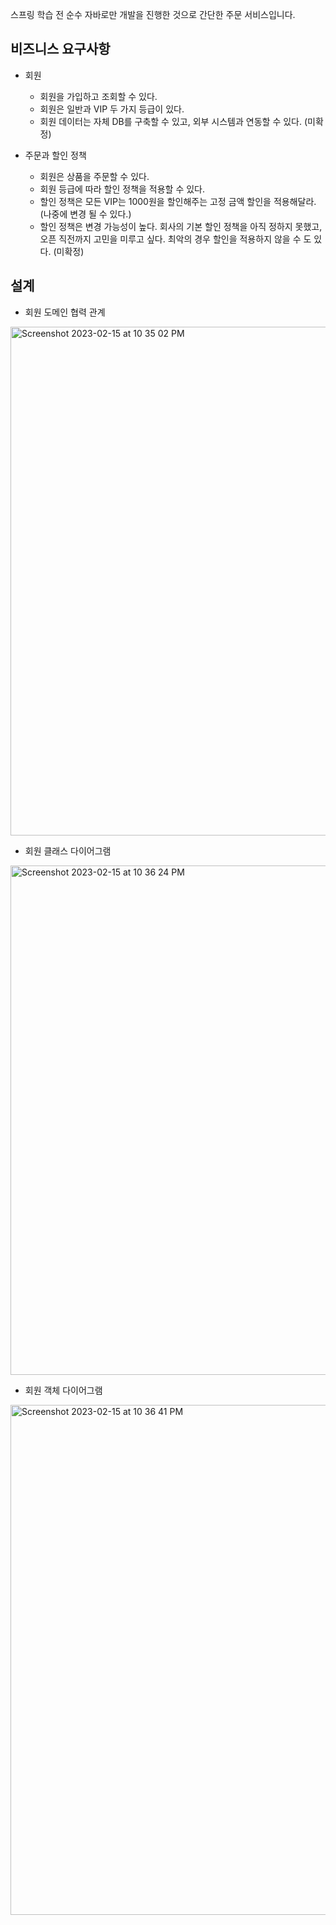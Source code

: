 스프링 학습 전 순수 자바로만 개발을 진행한 것으로 간단한 주문 서비스입니다.

## 비즈니스 요구사항
+ 회원
  + 회원을 가입하고 조회할 수 있다.
  + 회원은 일반과 VIP 두 가지 등급이 있다.
  + 회원 데이터는 자체 DB를 구축할 수 있고, 외부 시스템과 연동할 수 있다. (미확정)
  
+ 주문과 할인 정책
  + 회원은 상품을 주문할 수 있다.
  + 회원 등급에 따라 할인 정책을 적용할 수 있다.
  + 할인 정책은 모든 VIP는 1000원을 할인해주는 고정 금액 할인을 적용해달라. (나중에 변경 될 수 있다.)
  + 할인 정책은 변경 가능성이 높다. 회사의 기본 할인 정책을 아직 정하지 못했고, 오픈 직전까지 고민을 미루고 싶다. 
  최악의 경우 할인을 적용하지 않을 수 도 있다. (미확정)

## 설계

+ 회원 도메인 협력 관계
<img width="814" alt="Screenshot 2023-02-15 at 10 35 02 PM" src="https://user-images.githubusercontent.com/49016275/219041875-3ec25bfe-e61b-4af0-a006-8ba37d4a17d0.png">
  
+ 회원 클래스 다이어그램
<img width="815" alt="Screenshot 2023-02-15 at 10 36 24 PM" src="https://user-images.githubusercontent.com/49016275/219042200-8016dfb6-d1b2-4d9b-a809-6982d22c45db.png">

+ 회원 객체 다이어그램
<img width="816" alt="Screenshot 2023-02-15 at 10 36 41 PM" src="https://user-images.githubusercontent.com/49016275/219042261-d0849fb9-55c4-437c-9fdd-1b76b0b6f965.png">
